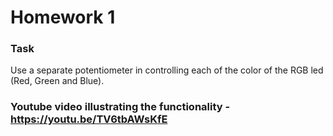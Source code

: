 # Homework 1

### Task 
Use a separate potentiometer in controlling each of the color of the RGB led (Red, Green and Blue). 


###  Youtube video illustrating the functionality - https://youtu.be/TV6tbAWsKfE
